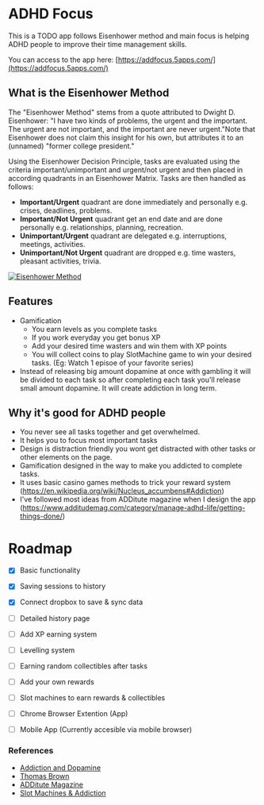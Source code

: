 # ADHD Focus

This is a TODO app follows Eisenhower method and main focus is helping ADHD people to improve their time management skills. 

You can access to the app here: [https://addfocus.5apps.com/](https://addfocus.5apps.com/)

## What is the Eisenhower Method

The "Eisenhower Method" stems from a quote attributed to Dwight D. Eisenhower: "I have two kinds of problems, the urgent and the important. The urgent are not important, and the important are never urgent."Note that Eisenhower does not claim this insight for his own, but attributes it to an (unnamed) "former college president."

Using the Eisenhower Decision Principle, tasks are evaluated using the criteria important/unimportant and urgent/not urgent and then placed in according quadrants in an Eisenhower Matrix. Tasks are then handled as follows:

- **Important/Urgent** quadrant are done immediately and personally e.g. crises, deadlines, problems.
- **Important/Not Urgent** quadrant get an end date and are done personally e.g. relationships, planning, recreation.
- **Unimportant/Urgent** quadrant are delegated e.g. interruptions, meetings, activities.
- **Unimportant/Not Urgent** quadrant are dropped e.g. time wasters, pleasant activities, trivia.

[![Eisenhower Method](https://upload.wikimedia.org/wikipedia/commons/3/32/MerrillCoveyMatrix.png)](https://en.wikipedia.org/wiki/Time_management#The_Eisenhower_Method)

## Features 
 - Gamification
   - You earn levels as you complete tasks
   - If you work everyday you get bonus XP 
   - Add your desired time wasters and win them with XP points
   - You will collect coins to play SlotMachine game to win your desired tasks. (Eg: Watch 1 episoe of your favorite series)
  - Instead of releasing big amount dopamine at once with gambling it will be divided to each task so after completing each task you'll release small amount dopamine. It will create addiction in long term.

## Why it's good for ADHD people
  - You never see all tasks together and get overwhelmed.
  - It helps you to focus most important tasks
  - Design is distraction friendly you wont get distracted with other tasks or other elements on the page.
  - Gamification designed in the way to make you addicted to complete tasks.
  - It uses basic casino games methods to trick your reward system (https://en.wikipedia.org/wiki/Nucleus_accumbens#Addiction)
  - I've followed most ideas from ADDitute magazine when I design the app (https://www.additudemag.com/category/manage-adhd-life/getting-things-done/)

# Roadmap
- [x] Basic functionality
- [x] Saving sessions to history
- [x] Connect dropbox to save & sync data
- [ ] Detailed history page
- [ ] Add XP earning system
- [ ] Levelling system
- [ ] Earning random collectibles after tasks
- [ ] Add your own rewards
- [ ] Slot machines to earn rewards & collectibles
- [ ] Chrome Browser Extention (App)
- [ ] Mobile App (Currently accesible via mobile browser)


### References
* [Addiction and Dopamine](https://www.youtube.com/watch?v=NxHNxmJv2bQ)
* [Thomas Brown](https://www.youtube.com/watch?v=1LkZguH9o7o)
* [ADDitute Magazine](https://www.additudemag.com/category/manage-adhd-life/getting-things-done/)
* [Slot Machines & Addiction](https://www.youtube.com/watch?v=JgkvTRz_Alo) 